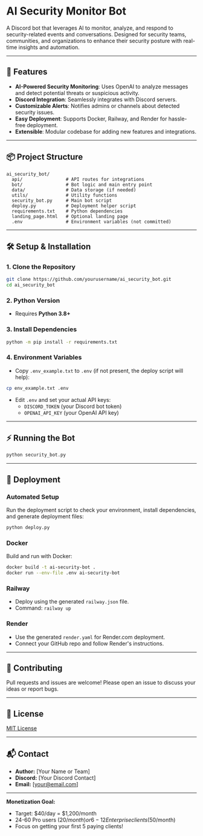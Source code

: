 # AI Security Monitor Bot

A Discord bot that leverages AI to monitor, analyze, and respond to security-related events and conversations. Designed for security teams, communities, and organizations to enhance their security posture with real-time insights and automation.

---

## 🚀 Features
- **AI-Powered Security Monitoring**: Uses OpenAI to analyze messages and detect potential threats or suspicious activity.
- **Discord Integration**: Seamlessly integrates with Discord servers.
- **Customizable Alerts**: Notifies admins or channels about detected security issues.
- **Easy Deployment**: Supports Docker, Railway, and Render for hassle-free deployment.
- **Extensible**: Modular codebase for adding new features and integrations.

---

## 📦 Project Structure
```
ai_security_bot/
  api/                # API routes for integrations
  bot/                # Bot logic and main entry point
  data/               # Data storage (if needed)
  utils/              # Utility functions
  security_bot.py     # Main bot script
  deploy.py           # Deployment helper script
  requirements.txt    # Python dependencies
  landing_page.html   # Optional landing page
  .env                # Environment variables (not committed)
```

---

## 🛠️ Setup & Installation

### 1. Clone the Repository
```bash
git clone https://github.com/yourusername/ai_security_bot.git
cd ai_security_bot
```

### 2. Python Version
- Requires **Python 3.8+**

### 3. Install Dependencies
```bash
python -m pip install -r requirements.txt
```

### 4. Environment Variables
- Copy `.env_example.txt` to `.env` (if not present, the deploy script will help):
```bash
cp env_example.txt .env
```
- Edit `.env` and set your actual API keys:
  - `DISCORD_TOKEN` (your Discord bot token)
  - `OPENAI_API_KEY` (your OpenAI API key)

---

## ⚡ Running the Bot

```bash
python security_bot.py
```

---

## 🚀 Deployment

### Automated Setup
Run the deployment script to check your environment, install dependencies, and generate deployment files:
```bash
python deploy.py
```

### Docker
Build and run with Docker:
```bash
docker build -t ai-security-bot .
docker run --env-file .env ai-security-bot
```

### Railway
- Deploy using the generated `railway.json` file.
- Command: `railway up`

### Render
- Use the generated `render.yaml` for Render.com deployment.
- Connect your GitHub repo and follow Render's instructions.

---

## 🤝 Contributing
Pull requests and issues are welcome! Please open an issue to discuss your ideas or report bugs.

---

## 📄 License
[MIT License](LICENSE)

---

## 📬 Contact
- **Author:** [Your Name or Team]
- **Discord:** [Your Discord Contact]
- **Email:** [your@email.com]

---

**Monetization Goal:**
- Target: $40/day = $1,200/month
- 24-60 Pro users ($20/month) or 6-12 Enterprise clients ($50/month)
- Focus on getting your first 5 paying clients! 
